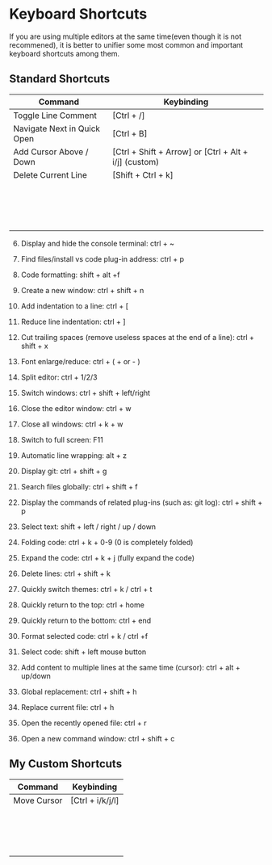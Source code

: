 # Keyboard Shortcuts

If you are using multiple editors at the same time(even though it is not recommened), it is better to unifier some most common and important keyboard shortcuts among them.

## Standard Shortcuts

| Command                  | Keybinding |
| ----------------------- | ------------------------ |
| Toggle Line Comment                            | [Ctrl + /]                                       |
| Navigate Next in Quick Open                    | [Ctrl + B]                                       |
| Add Cursor Above / Down                        | [Ctrl + Shift + Arrow] or [Ctrl + Alt + i/j] (custom) |
| Delete Current Line                            | [Shift + Ctrl + k]                                                 |
|                                                |                                                  |
|                                                |                                                  |
|                                                |                                                  |
|                                                |                                                  |
|                                                |                                                  |
|                                                |                                                  |
|                                                |                                                  |
|                                                |                                                  |
|                                                |                                                  |
|                                                |                                                  |
|                                                |                                                  |
|                                                |                                                  |
|                                                |                                                  |
|                                                |                                                  |
|                                                |                                                  |
|                                                |                                                  |



6. Display and hide the console terminal: ctrl + ~

7. Find files/install vs code plug-in address: ctrl + p

8. Code formatting: shift + alt +f

9. Create a new window: ctrl + shift + n

10. Add indentation to a line: ctrl + [

11. Reduce line indentation: ctrl + ]

12. Cut trailing spaces (remove useless spaces at the end of a line): ctrl + shift + x

13. Font enlarge/reduce: ctrl + ( + or - )

14. Split editor: ctrl + 1/2/3

15. Switch windows: ctrl + shift + left/right

16. Close the editor window: ctrl + w

17. Close all windows: ctrl + k + w

18. Switch to full screen: F11

19. Automatic line wrapping: alt + z

20. Display git: ctrl + shift + g

21. Search files globally: ctrl + shift + f

22. Display the commands of related plug-ins (such as: git log): ctrl + shift + p

23. Select text: shift + left / right / up / down

24. Folding code: ctrl + k + 0-9 (0 is completely folded)

25. Expand the code: ctrl + k + j (fully expand the code)

26. Delete lines: ctrl + shift + k

27. Quickly switch themes: ctrl + k / ctrl + t

28. Quickly return to the top: ctrl + home

29. Quickly return to the bottom: ctrl + end

30. Format selected code: ctrl + k / ctrl +f

31. Select code: shift + left mouse button

32. Add content to multiple lines at the same time (cursor): ctrl + alt + up/down

33. Global replacement: ctrl + shift + h

34. Replace current file: ctrl + h

35. Open the recently opened file: ctrl + r

36. Open a new command window: ctrl + shift + c

## My Custom Shortcuts

| Command                  | Keybinding |
| ----------------------- | ------------------------ |
| Move Cursor                                    | [Ctrl + i/k/j/l]                                 |
|                                                |                                                  |
|                                                |                                                  |
|                                                |                                                  |
|                                                |                                                  |
|                                                |                                                  |
|                                                |                                                  |
|                                                |                                                  |
|                                                |                                                  |
|                                                |                                                  |
|                                                |                                                  |
|                                                |                                                  |
|                                                |                                                  |
|                                                |                                                  |
|                                                |                                                  |
|                                                |                                                  |
|                                                |                                                  |


